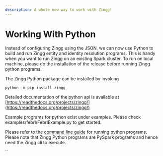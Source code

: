 ```yaml
---
description: A whole new way to work with Zingg!
---
```


# Working With Python

Instead of configuring Zingg using the JSON, we can now use Python to build and run Zingg entity and identity resolution programs. This is handy when you want to run Zingg on an existing Spark cluster. To run on local machine, please do the installation of the release before running Zingg python programs.

The Zingg Python package can be installed by invoking

`python -m pip install zingg`

Detailed documentation of the python api is available at [https://readthedocs.org/projects/zingg/](https://readthedocs.org/projects/zingg/)

Example programs for python exist under examples. Please check examples/febrl/FebrlExample.py to get started.

Please refer to the [command line guide](stepbystep/zingg-command-line.md) for running python programs. Please note that Zingg Python programs are PySpark programs and hence need the Zingg cli to execute.

``

